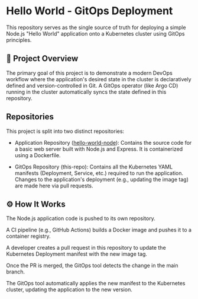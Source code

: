 # Hello World - GitOps Deployment
This repository serves as the single source of truth for deploying a simple Node.js "Hello World" application onto a Kubernetes cluster using GitOps principles.

## 🚀 Project Overview
The primary goal of this project is to demonstrate a modern DevOps workflow where the application's desired state in the cluster is declaratively defined and version-controlled in Git. A GitOps operator (like Argo CD) running in the cluster automatically syncs the state defined in this repository.

## Repositories
This project is split into two distinct repositories:

- Application Repository ([hello-world-node](https://github.com/lisazevedo/hello-world-node)): Contains the source code for a basic web server built with Node.js and Express. It is containerized using a Dockerfile.

- GitOps Repository (this-repo): Contains all the Kubernetes YAML manifests (Deployment, Service, etc.) required to run the application. Changes to the application's deployment (e.g., updating the image tag) are made here via pull requests.

## ⚙️ How It Works
The Node.js application code is pushed to its own repository.

A CI pipeline (e.g., GitHub Actions) builds a Docker image and pushes it to a container registry.

A developer creates a pull request in this repository to update the Kubernetes Deployment manifest with the new image tag.

Once the PR is merged, the GitOps tool detects the change in the main branch.

The GitOps tool automatically applies the new manifest to the Kubernetes cluster, updating the application to the new version.
